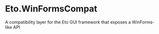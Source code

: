 # Eto.WinFormsCompat
A compatibility layer for the Eto GUI framework that exposes a WinForms-like API
